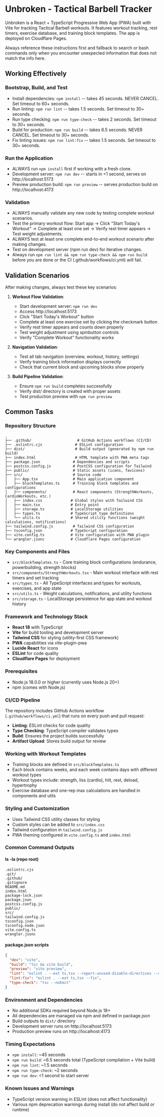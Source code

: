 # Unbroken - Tactical Barbell Tracker

Unbroken is a React + TypeScript Progressive Web App (PWA) built with Vite for tracking Tactical Barbell workouts. It features workout tracking, rest timers, exercise database, and training block templates. The app is deployed on Cloudflare Pages.

Always reference these instructions first and fallback to search or bash commands only when you encounter unexpected information that does not match the info here.

## Working Effectively

### Bootstrap, Build, and Test
- Install dependencies: `npm install` -- takes 45 seconds. NEVER CANCEL. Set timeout to 60+ seconds.
- Run linting: `npm run lint` -- takes 1.5 seconds. Set timeout to 30+ seconds.
- Run type checking: `npm run type-check` -- takes 2 seconds. Set timeout to 30+ seconds.
- Build for production: `npm run build` -- takes 6.5 seconds. NEVER CANCEL. Set timeout to 30+ seconds.
- Fix linting issues: `npm run lint:fix` -- takes 1.5 seconds. Set timeout to 30+ seconds.

### Run the Application
- ALWAYS run `npm install` first if working with a fresh clone.
- Development server: `npm run dev` -- starts in <1 second, serves on http://localhost:5173
- Preview production build: `npm run preview` -- serves production build on http://localhost:4173

### Validation
- ALWAYS manually validate any new code by testing complete workout scenarios.
- Test the primary workout flow: Start app → Click "Start Today's Workout" → Complete at least one set → Verify rest timer appears → Test weight adjustments.
- ALWAYS test at least one complete end-to-end workout scenario after making changes.
- Test on development server (npm run dev) for iterative changes.
- Always run `npm run lint && npm run type-check && npm run build` before you are done or the CI (.github/workflows/ci.yml) will fail.

## Validation Scenarios

After making changes, always test these key scenarios:

1. **Workout Flow Validation**:
   - Start development server: `npm run dev`
   - Access http://localhost:5173
   - Click "Start Today's Workout" button
   - Complete at least one exercise set by clicking the checkmark button
   - Verify rest timer appears and counts down properly
   - Test weight adjustment using spinbutton controls
   - Verify "Complete Workout" functionality works

2. **Navigation Validation**:
   - Test all tab navigation (overview, workout, history, settings)
   - Verify training block information displays correctly
   - Check that current block and upcoming blocks show properly

3. **Build Pipeline Validation**:
   - Ensure `npm run build` completes successfully
   - Verify dist/ directory is created with proper assets
   - Test production preview with `npm run preview`

## Common Tasks

### Repository Structure
```
.
├── .github/                     # GitHub Actions workflows (CI/CD)
├── .eslintrc.cjs               # ESLint configuration
├── dist/                       # Build output (generated by npm run build)
├── index.html                  # HTML template with PWA meta tags
├── package.json               # Dependencies and scripts
├── postcss.config.js          # PostCSS configuration for Tailwind
├── public/                    # Static assets (icons, favicons)
├── src/                       # Source code
│   ├── App.tsx                # Main application component
│   ├── blockTemplates.ts      # Training block templates and configurations
│   ├── components/            # React components (StrengthWorkouts, CardioWorkouts, etc.)
│   ├── index.css             # Global styles with Tailwind CSS
│   ├── main.tsx              # Entry point
│   ├── storage.ts            # LocalStorage utilities
│   ├── types.ts              # TypeScript type definitions
│   └── utils.ts              # Shared utility functions (weight calculations, notifications)
├── tailwind.config.js         # Tailwind CSS configuration
├── tsconfig.json             # TypeScript configuration
├── vite.config.ts            # Vite configuration with PWA plugin
└── wrangler.jsonc            # Cloudflare Pages configuration
```

### Key Components and Files
- `src/blockTemplates.ts` - Core training block configurations (endurance, powerbuilding, strength blocks)
- `src/components/StrengthWorkouts.tsx` - Main workout interface with rest timers and set tracking
- `src/types.ts` - All TypeScript interfaces and types for workouts, exercises, and app state
- `src/utils.ts` - Weight calculations, notifications, and utility functions
- `src/storage.ts` - LocalStorage persistence for app state and workout history

### Framework and Technology Stack
- **React 18** with TypeScript
- **Vite** for build tooling and development server
- **Tailwind CSS** for styling (utility-first CSS framework)
- **PWA** capabilities via vite-plugin-pwa
- **Lucide React** for icons
- **ESLint** for code quality
- **Cloudflare Pages** for deployment

### Prerequisites
- Node.js 18.0.0 or higher (currently uses Node.js 20+)
- npm (comes with Node.js)

### CI/CD Pipeline
The repository includes GitHub Actions workflow (`.github/workflows/ci.yml`) that runs on every push and pull request:
- **Linting**: ESLint checks for code quality
- **Type Checking**: TypeScript compiler validates types  
- **Build**: Ensures the project builds successfully
- **Artifact Upload**: Stores build output for review

### Working with Workout Templates
- Training blocks are defined in `src/blockTemplates.ts`
- Each block contains weeks, and each week contains days with different workout types
- Workout types include: strength, liss (cardio), hiit, rest, deload, hypertrophy
- Exercise database and one-rep max calculations are handled in components and utils

### Styling and Customization
- Uses Tailwind CSS utility classes for styling
- Custom styles can be added to `src/index.css`
- Tailwind configuration in `tailwind.config.js`
- PWA theming configured in `vite.config.ts` and `index.html`

### Common Command Outputs

#### ls -la (repo root)
```
.eslintrc.cjs
.git/
.github/
.gitignore
README.md
index.html
package-lock.json
package.json
postcss.config.js
public/
src/
tailwind.config.js
tsconfig.json
tsconfig.node.json
vite.config.ts
wrangler.jsonc
```

#### package.json scripts
```json
{
  "dev": "vite",
  "build": "tsc && vite build", 
  "preview": "vite preview",
  "lint": "eslint . --ext ts,tsx --report-unused-disable-directives --max-warnings 0",
  "lint:fix": "eslint . --ext ts,tsx --fix",
  "type-check": "tsc --noEmit"
}
```

### Environment and Dependencies
- No additional SDKs required beyond Node.js 18+
- All dependencies are managed via npm and defined in package.json
- Build outputs to `dist/` directory
- Development server runs on http://localhost:5173
- Production preview runs on http://localhost:4173

### Timing Expectations
- `npm install`: ~45 seconds
- `npm run build`: ~6.5 seconds total (TypeScript compilation + Vite build)
- `npm run lint`: ~1.5 seconds
- `npm run type-check`: ~2 seconds
- `npm run dev`: <1 second to start server

### Known Issues and Warnings
- TypeScript version warning in ESLint (does not affect functionality)
- Various npm deprecation warnings during install (do not affect build or runtime)